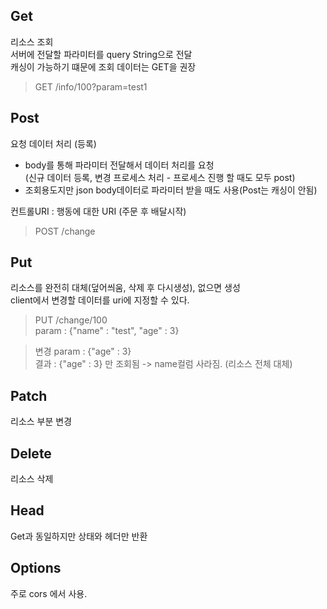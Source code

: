 ## Get
리소스 조회    
서버에 전달할 파라미터를 query String으로 전달   
캐싱이 가능하기 떄문에 조회 데이터는 GET을 권장     

> GET /info/100?param=test1

## Post
요청 데이터 처리 (등록)     
- body를 통해 파라미터 전달해서 데이터 처리를 요청      
(신규 데이터 등록, 변경 프로세스 처리 - 프로세스 진행 할 때도 모두 post)   
- 조회용도지만 json body데이터로 파라미터 받을 때도 사용(Post는 캐싱이 안됨)     

컨트롤URI : 행동에 대한 URI (주문 후 배달시작)    

> POST /change

## Put
리소스를 완전히 대체(덮어씌움, 삭제 후 다시생성), 없으면 생성   
client에서 변경할 데이터를 uri에 지정할 수 있다.

> PUT /change/100    
> param : {"name" : "test", "age" : 3}   

> 변경 param :  {"age" : 3}    
> 결과 : {"age" : 3} 만 조회됨 -> name컬럼 사라짐. (리소스 전체 대체)      

## Patch
리소스 부분 변경   



## Delete
리소스 삭제    

## Head
Get과 동일하지만 상태와 헤더만 반환  

## Options
주로 cors 에서 사용.




